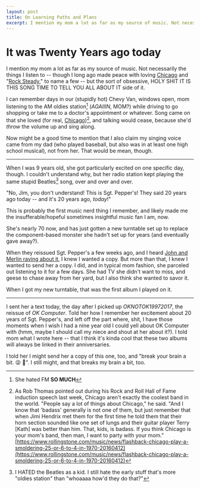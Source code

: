 ```yaml
---
layout: post
title: On Learning Paths and Plans
excerpt: I mention my mom a lot as far as my source of music. Not necessarily the things I listen to!
---
```


# It was Twenty Years ago today

I mention my mom a lot as far as my source of music. Not necessarily the things I listen to -- though I long ago made peace with loving [Chicago][Chicago] and "[Rock Steady][whispers]," to name a few -- but the sort of obsessive, HOLY SHIT IT IS THIS SONG TIME TO TELL YOU ALL ABOUT IT side of it.

I can remember days in our (stupidly hot) Chevy Van, windows open, mom listening to the AM oldies station[^1] (*AGAIIIN*, MOM?) while driving to go shopping or take me to a doctor's appointment or whatever. Song came on that she loved (for real, [Chicago][Chicago2])[^2], and talking would cease, because she'd *throw* the volume up and sing along.

Now might be a good time to mention that I also claim my singing voice came from my dad (who played baseball, but also was in at least one high school musical), not from her. That would be mean, though.

***

When I was 9 years old, she got particularly excited on one specific day, though.  I couldn't understand why, but her radio station kept playing the same stupid Beatles[^3] song, over and over and over.

"No, Jim, you don't understand!  This is Sgt. Pepper's! They said 20 years ago today -- and it's 20 years ago, *today*!"

This is probably the first music nerd thing I remember, and likely made me the insufferable/hopeful sometimes insightful music fan I am, now.

She's nearly 70 now, and has just gotten a new turntable set up to replace the component-based monster she hadn't set up for years (and eventually gave away?).

When they reissued Sgt. Pepper's a few weeks ago, and I heard [John and Merlin raving about it][ROTL], I knew I wanted a copy. But more than that, I knew I wanted to send her  a copy. I did, and in typical mom fashion, she parceled out listening to it for a few days.  She had TV she didn't want to miss, and geese to chase away from her yard, but I also think she wanted to savor it.

When I got my new turntable, that was the first album I played on it.

***

I sent her a text today, the day after I picked up *OKNOTOK19972017*, the reissue of *OK Computer*.  Told her how I remember her excitement about 20 years of Sgt. Pepper's, and left off the part where, shit, I have those moments when I wish I had a nine year old I could yell about OK Computer with (hmm, maybe I should call my niece and shout at her about it?). I told mom what I wrote here -- that I think it's kinda cool that these two albums will always be linked in their anniversaries.

I told her I might send her a copy of this one, too, and "break your brain a bit. 😜 💜". I still might, and that breaks my brain a bit, too.

[Chicago]: https://www.youtube.com/watch?v=iUAYeN3Rp2E
[Chicago2]: http://www.guitarplayer.com/artists/1013/hear-terry-kaths-isolated-guitar-from-chicagos-25-or-6-to-4/56811
[whispers]: https://www.youtube.com/watch?v=rPJz3syNbtE&list=RDrPJz3syNbtE
[ROTL]: http://www.merlinmann.com/roderick/ep-247-george-martins-butt.html

[^1]: She hated FM **SO MUCH**
[^2]: As Rob Thomas pointed out during his Rock and Roll Hall of Fame induction speech last week, Chicago aren't exactly the coolest band in the world. "People say a lot of things about Chicago," he said. "And I know that 'badass' generally is not one of them, but just remember that when Jimi Hendrix met them for the first time he told them that their horn section sounded like one set of lungs and their guitar player Terry [Kath] was better than him. That, kids, is badass. If you think Chicago is your mom's band, then man, I want to party with your mom." [https://www.rollingstone.com/music/news/flashback-chicago-play-a-smoldering-25-or-6-to-4-in-1970-20160412](https://www.rollingstone.com/music/news/flashback-chicago-play-a-smoldering-25-or-6-to-4-in-1970-20160412)
[^3]: I HATED the Beatles as a kid. I still hate the early stuff that's more "oldies station" than "whoaaaa how'd they do that?"
